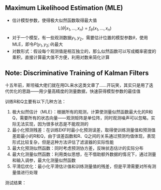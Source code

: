 ## Maximum Likelihood Estimation (MLE)
* 估计模型参数，使得极大似然函数取得最大值
$$
\mathrm{L}\left(\theta | x_{1}, \ldots, x_{n}\right)=f_{\theta}\left(x_{1}, \ldots, x_{n}\right)
$$
* 对于一个模型，有一些观测数据$y_1,y_2$，需要估计位置的模型参数$\theta$，使用MLE，即令$P(y_1,y_2;\theta)$最大
* 对数形式：假设每个观测值是相互独立的，那么似然函数可以写成概率密度的乘积，直接计算最大值不方便，利用对数来简化计算

## Note: Discriminative Training of Kalman Filters
十五年前，斯坦福大佬们就在用DL来水这类文章了……开玩笑，其实只是用了迭代优化的思路——用少量高精度的测量数据，快速获得模型参数的最佳值  

训练R和Q主要有以下几种方法：
1. 极大似然估计（MLE）：根据所有的观测，计算使测量似然函数最大化的R和Q，需要所有的状态向量——观测矩阵是单位阵，同时观测噪声可以忽略，实际无法实现，因为很多状态是不能观测的
2. 最小化预测残差：在训练EKF时最小化预测误差，取得使训练测量值和预测值差距最小的R和Q，由于误差函数和R、Q之间的关系通过预测均值体现，表现形式比较复杂，但是这种方法评估了滤波器的实际性能
3. 最大化预测似然函数：同时考虑预测协方差，反映状态估计的实际分布
4. 最大化测量似然函数：利用类似思想，在不借助额外数据的情况下，通过测量和输入调参，最大化测量似然函数
5. 平滑后优化：最小化平滑估计值和训练测量值的残差，但是平滑需要对所有测量值进行处理

测试结果：